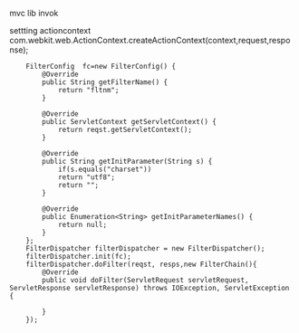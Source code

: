 mvc lib invok


settting actioncontext
 com.webkit.web.ActionContext.createActionContext(context,request,response);



        FilterConfig  fc=new FilterConfig() {
            @Override
            public String getFilterName() {
                return "fltnm";
            }

            @Override
            public ServletContext getServletContext() {
                return reqst.getServletContext();
            }

            @Override
            public String getInitParameter(String s) {
                if(s.equals("charset"))
                return "utf8";
                return "";
            }

            @Override
            public Enumeration<String> getInitParameterNames() {
                return null;
            }
        };
        FilterDispatcher filterDispatcher = new FilterDispatcher();
        filterDispatcher.init(fc);
        filterDispatcher.doFilter(reqst, resps,new FilterChain(){
            @Override
            public void doFilter(ServletRequest servletRequest, ServletResponse servletResponse) throws IOException, ServletException {

            }
        });